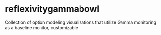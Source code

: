 # reflexivitygammabowl
Collection of option modeling visualizations that utilize Gamma monitoring as a baseline monitor, customizable
